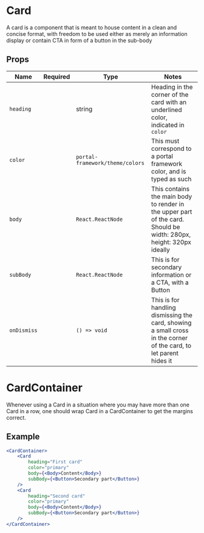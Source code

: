 # Card

A card is a component that is meant to house content in a clean and concise format, with freedom to be used either as merely an information display or contain CTA in form of a button in the sub-body

## Props

| Name        | Required | Type                            | Notes                                                                                                                    |
| ----------- | -------- | ------------------------------- | ------------------------------------------------------------------------------------------------------------------------ |
| `heading`   |          | string                          | Heading in the corner of the card with an underlined color, indicated in `color`                                         |
| `color`     |          | `portal-framework/theme/colors` | This must correspond to a portal framework color, and is typed as such                                                   |
| `body`      |          | `React.ReactNode`               | This contains the main body to render in the upper part of the card. <br/>Should be width: 280px, height: 320px ideally  |
| `subBody`   |          | `React.ReactNode`               | This is for secondary information or a CTA, with a Button                                                                |
| `onDismiss` |          | `() => void`                    | This is for handling dismissing the card, showing a small cross in the corner of the card, to let parent hides it        |

# CardContainer

Whenever using a Card in a situation where you may have more than one Card in a row, one should wrap Card in a CardContainer to get the margins correct.

## Example

```jsx
<CardContainer>
    <Card
        heading="First card"
        color="primary"
        body={<Body>Content</Body>}
        subBody={<Button>Secondary part</Button>}
    />
    <Card
        heading="Second card"
        color="primary"
        body={<Body>Content</Body>}
        subBody={<Button>Secondary part</Button>}
    />
</CardContainer>
```
